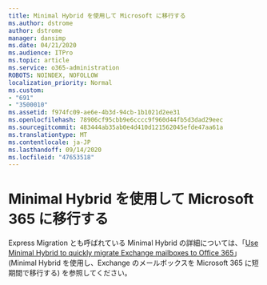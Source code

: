 ```yaml
---
title: Minimal Hybrid を使用して Microsoft に移行する
ms.author: dstrome
author: dstrome
manager: dansimp
ms.date: 04/21/2020
ms.audience: ITPro
ms.topic: article
ms.service: o365-administration
ROBOTS: NOINDEX, NOFOLLOW
localization_priority: Normal
ms.custom:
- "691"
- "3500010"
ms.assetid: f974fc09-ae6e-4b3d-94cb-1b1021d2ee31
ms.openlocfilehash: 78906cf95cbb9e6cccc9f960d44fb5d3dad29eec
ms.sourcegitcommit: 483444ab35ab0e4d410d121562045efde47aa61a
ms.translationtype: MT
ms.contentlocale: ja-JP
ms.lasthandoff: 09/14/2020
ms.locfileid: "47653518"
---
```

# <a name="using-minimal-hybrid-to-move-to-microsoft-365"></a>Minimal Hybrid を使用して Microsoft 365 に移行する

Express Migration とも呼ばれている Minimal Hybrid の詳細については、「[Use Minimal Hybrid to quickly migrate Exchange mailboxes to Office 365](https://docs.microsoft.com/Exchange/mailbox-migration/use-minimal-hybrid-to-quickly-migrate)」 (Minimal Hybrid を使用し、Exchange のメールボックスを Microsoft 365 に短期間で移行する) を参照してください。
